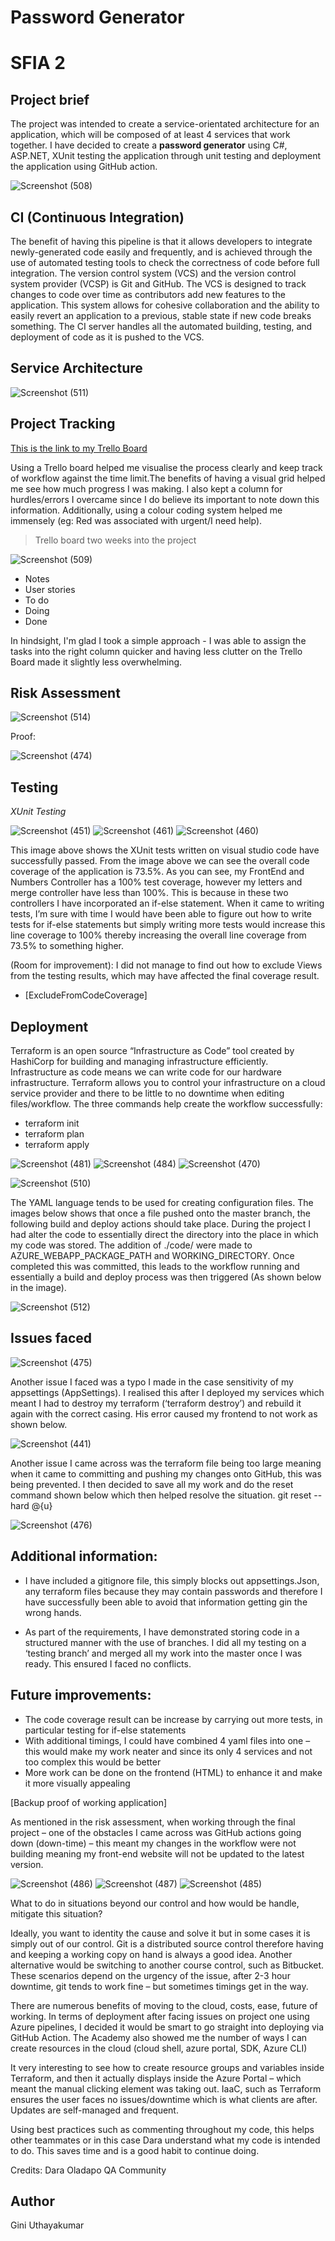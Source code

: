 # **Password Generator**
# SFIA 2

Project brief
---


The project was intended to create a service-orientated architecture for an application, which will be composed of at least 4 services that work together. I have decided to create a **password generator** using C#, ASP.NET, XUnit testing the application through unit testing and deployment the application using GitHub action.

![Screenshot (508)](https://user-images.githubusercontent.com/82108067/123120872-95209980-d43c-11eb-891a-d53ab2eababf.png)

CI (Continuous Integration)
---


The benefit of having this pipeline is that it allows developers to integrate newly-generated code easily and frequently, and is achieved through the use of automated testing tools to check the correctness of code before full integration. The version control system (VCS) and the version control system provider (VCSP) is Git and GitHub. The VCS is designed to track changes to code over time as contributors add new features to the application. This system allows for cohesive collaboration and the ability to easily revert an application to a previous, stable state if new code breaks something. The CI server handles all the automated building, testing, and deployment of code as it is pushed to the VCS.

Service Architecture
---


![Screenshot (511)](https://user-images.githubusercontent.com/82108067/123141788-aa072800-d450-11eb-9d90-a601f43bcde5.png)



**Project Tracking**
---


[This is the link to my Trello Board](https://trello.com/b/ioxDkTOo/qaproject)

Using a Trello board helped me visualise the process clearly and keep track of workflow against the time limit.The benefits of having a visual grid helped me see how much progress I was making. I also kept a column for hurdles/errors I overcame since I do believe its important to note down this information. Additionally, using a colour coding system helped me immensely (eg: Red was associated with urgent/I need help).

<!-- Blockquote -->
> Trello board two weeks into the project

![Screenshot (509)](https://user-images.githubusercontent.com/82108067/123125828-c56a3700-d440-11eb-971e-f1e8fa2e6827.png)

* Notes
* User stories
* To do
* Doing
* Done

In hindsight, I'm glad I took a simple approach - I was able to assign the tasks into the right column quicker and having less clutter on the Trello Board made it slightly less overwhelming. 



**Risk Assessment**
---

![Screenshot (514)](https://user-images.githubusercontent.com/82108067/123174074-77245a80-d477-11eb-8312-625747277ba5.png)

Proof:

![Screenshot (474)](https://user-images.githubusercontent.com/82108067/123139733-6f9c8b80-d44e-11eb-8200-3c2df512fff9.png)

**Testing**
---

*XUnit Testing*
 
![Screenshot (451)](https://user-images.githubusercontent.com/82108067/123105032-5afccb00-d42f-11eb-9f09-76c38bd071f1.png)
![Screenshot (461)](https://user-images.githubusercontent.com/82108067/123105042-5df7bb80-d42f-11eb-8d1c-c3315e000d34.png)
![Screenshot (460)](https://user-images.githubusercontent.com/82108067/123105049-605a1580-d42f-11eb-8480-ecb3f0c3e6eb.png)


This image above shows the XUnit tests written on visual studio code have successfully passed. From the image above we can see the overall code coverage of the application is 73.5%. As you can see, my FrontEnd and Numbers Controller has a 100% test coverage, however my letters and merge controller have less than 100%. This is because in these two controllers I have incorporated an if-else statement. When it came to writing tests, I’m sure with time I would have been able to figure out how to write tests for if-else statements but simply writing more tests would increase this line coverage to 100% thereby increasing the overall line coverage from 73.5% to something higher.

(Room for improvement): I did not manage to find out how to exclude Views from the testing results, which may have affected the final coverage result.
* [ExcludeFromCodeCoverage]

**Deployment**
---

Terraform is an open source “Infrastructure as Code” tool created by HashiCorp for building and managing infrastructure efficiently. Infrastructure as code means we can write code for our hardware infrastructure. Terraform allows you to control your infrastructure on a cloud service provider and there to be little to no downtime when editing files/workflow.
The three commands help create the workflow successfully:
-	terraform init
-	terraform plan
-	terraform apply



![Screenshot (481)](https://user-images.githubusercontent.com/82108067/123105517-c9418d80-d42f-11eb-9d20-caeb482d6286.png)
![Screenshot (484)](https://user-images.githubusercontent.com/82108067/123172677-5ce97d00-d475-11eb-8272-c0a1122d6d93.png)
![Screenshot (470)](https://user-images.githubusercontent.com/82108067/123140404-27ca3400-d44f-11eb-8582-e8b4168fcfb0.png)

![Screenshot (510)](https://user-images.githubusercontent.com/82108067/123140394-2567da00-d44f-11eb-9e5b-86b34220acb5.png)


The YAML language tends to be used for creating configuration files. The images below shows that once a file pushed onto the master branch, the following build and deploy actions should take place. During the project I had alter the code to essentially direct the directory into the place in which my code was stored. The addition of ./code/ were made to AZURE_WEBAPP_PACKAGE_PATH and WORKING_DIRECTORY. Once completed this was committed, this leads to the workflow running and essentially a build and deploy process was then triggered (As shown below in the image).

![Screenshot (512)](https://user-images.githubusercontent.com/82108067/123166616-84d4e280-d46d-11eb-8f63-9f2742bddc3e.png)






**Issues faced**
---

![Screenshot (475)](https://user-images.githubusercontent.com/82108067/123105231-8d0e2d00-d42f-11eb-8bab-9a747239668f.png)

Another issue I faced was a typo I made in the case sensitivity of my appsettings (AppSettings). I realised this after I deployed my services which meant I had to destroy my terraform (‘terraform destroy’) and rebuild it again with the correct casing. His error caused my frontend to not work as shown below.

![Screenshot (441)](https://user-images.githubusercontent.com/82108067/123213527-005e8000-d4be-11eb-9803-376c011bca46.png)

Another issue I came across was the terraform file being too large meaning when it came to committing and pushing my changes onto GitHub, this was being prevented. I then decided to save all my work and do the reset command shown below which then helped resolve the situation.
git reset --hard @{u}


![Screenshot (476)](https://user-images.githubusercontent.com/82108067/123139746-73301280-d44e-11eb-8bd3-f3d3a7017543.png)



**Additional information:**
---

<!-- UL -->
* I have included a gitignore file, this simply blocks out appsettings.Json, any terraform files because they may contain passwords and therefore I have successfully been able to avoid that information getting gin the wrong hands. 

* As part of the requirements, I have demonstrated storing code in a structured manner with the use of branches. I did all my testing on a ‘testing branch’ and merged all my work into the master once I was ready. This ensured I faced no conflicts.


**Future improvements:**
---

* The code coverage result can be increase by carrying out more tests, in particular testing for if-else statements
* With additional timings, I could have combined 4 yaml files into one – this would make my work neater and since its only 4 services and not too complex this would be better
* More work can be done on the frontend (HTML) to enhance it and make it more visually appealing

[Backup proof of working application]

As mentioned in the risk assessment, when working through the final project – one of the obstacles I came across was GitHub actions going down (down-time) – this meant my changes in the workflow were not building meaning my front-end website will not be updated to the latest version.

![Screenshot (486)](https://user-images.githubusercontent.com/82108067/123105359-a616de00-d42f-11eb-8a7b-719a6f12ec17.png)
![Screenshot (487)](https://user-images.githubusercontent.com/82108067/123105415-b464fa00-d42f-11eb-9125-f91b5e3593be.png)
![Screenshot (485)](https://user-images.githubusercontent.com/82108067/123105385-aca55580-d42f-11eb-94d1-c33ad91b09db.png)


What to do in situations beyond our control and how would be handle, mitigate this situation?

Ideally, you want to identity the cause and solve it but in some cases it is simply out of our control. Git is a distributed source control therefore having and keeping a working copy on hand is always a good idea. Another alternative would be switching to another course control, such as Bitbucket. These scenarios depend on the urgency of the issue, after 2-3 hour downtime, git tends to work fine – but sometimes timings get in the way.

There are numerous benefits of moving to the cloud, costs, ease, future of working. In terms of deployment after facing issues on project one using Azure pipelines, I decided it would be smart to go straight into deploying via GitHub Action. The Academy also showed me the number of ways I can create resources in the cloud (cloud shell, azure portal, SDK, Azure CLI)

It very interesting to see how to create resource groups and variables inside Terraform, and then it actually displays inside the Azure Portal – which meant the manual clicking element was taking out. IaaC, such as Terraform ensures the user faces no issues/downtime which is what clients are after. Updates are self-managed and frequent.


Using best practices such as commenting throughout my code, this helps other teammates or in this case Dara understand what my code is intended to do. This saves time and is a good habit to continue doing.



Credits:
Dara Oladapo
QA Community 


Author
---

Gini Uthayakumar
